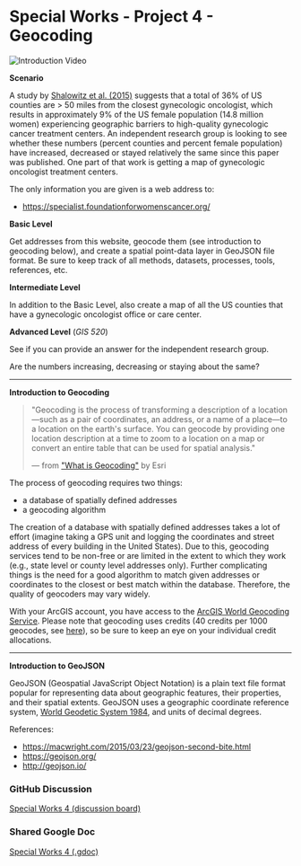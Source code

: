 # Special Works - Project 4 - Geocoding
![Introduction Video](# "Introduction Video")

**Scenario**

A study by [Shalowitz et al. (2015)](https://doi.org/10.1016/j.ygyno.2015.04.025) suggests that a total of 36% of US counties are > 50 miles from the closest gynecologic oncologist, which results in approximately 9% of the US female population (14.8 million women) experiencing geographic barriers to high-quality gynecologic cancer treatment centers.
An independent research group is looking to see whether these numbers (percent counties and percent female population) have increased, decreased or stayed relatively the same since this paper was published.
One part of that work is getting a map of gynecologic oncologist treatment centers.

The only information you are given is a web address to:

* https://specialist.foundationforwomenscancer.org/

**Basic Level**

Get addresses from this website, geocode them (see introduction to geocoding below), and create a spatial point-data layer in GeoJSON file format.
Be sure to keep track of all methods, datasets, processes, tools, references, etc.

**Intermediate Level**

In addition to the Basic Level, also create a map of all the US counties that have a gynecologic oncologist office or care center.

**Advanced Level** (_GIS 520_)

See if you can provide an answer for the independent research group.

Are the numbers increasing, decreasing or staying about the same?

---

**Introduction to Geocoding**

> "Geocoding is the process of transforming a description of a location&mdash;such as a pair of coordinates, an address, or a name of a place&mdash;to a location on the earth's surface. 
> You can geocode by providing one location description at a time to zoom to a location on a map or convert an entire table that can be used for spatial analysis."
>
> &mdash; from ["What is Geocoding"](https://pro.arcgis.com/en/pro-app/latest/help/data/geocoding/introduction-to-finding-places-on-a-map.htm) by Esri

The process of geocoding requires two things:

* a database of spatially defined addresses
* a geocoding algorithm

The creation of a database with spatially defined addresses takes a lot of effort (imagine taking a GPS unit and logging the coordinates and street address of every building in the United States).
Due to this, geocoding services tend to be non-free or are limited in the extent to which they work (e.g., state level or county level addresses only).
Further complicating things is the need for a good algorithm to match given addresses or coordinates to the closest or best match within the database.
Therefore, the quality of geocoders may vary widely.

With your ArcGIS account, you have access to the [ArcGIS World Geocoding Service](https://developers.arcgis.com/rest/geocode/api-reference/overview-world-geocoding-service.htm).
Please note that geocoding uses credits (40 credits per 1000 geocodes, see [here](https://doc.arcgis.com/en/arcgis-online/administer/credits.htm#ESRI_SECTION1_709121D2C7694DCAB9B8592F36F7A5BA)), so be sure to keep an eye on your individual credit allocations.

---

**Introduction to GeoJSON**

GeoJSON (Geospatial JavaScript Object Notation) is a plain text file format popular for representing data about geographic features, their properties, and their spatial extents.
GeoJSON uses a geographic coordinate reference system, [World Geodetic System 1984](https://epsg.io/4326), and units of decimal degrees.

References:

- https://macwright.com/2015/03/23/geojson-second-bite.html
- https://geojson.org/
- http://geojson.io/


### GitHub Discussion
[Special Works 4 (discussion board)](https://github.com/cga-wm/advgis-delta/discussions/10)

### Shared Google Doc
[Special Works 4 (.gdoc)](https://docs.google.com/document/d/1lzVDGyGrbupVeWuNrusXDvVBA96kQxjzJvoPtz7ctew/edit?usp=sharing)
